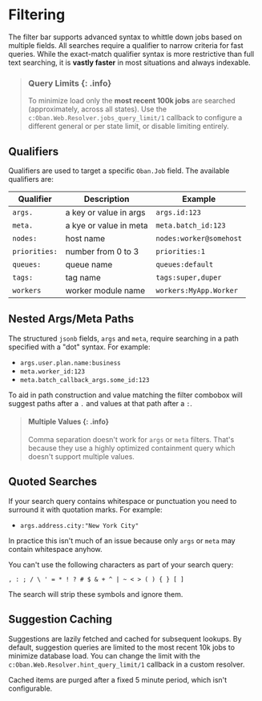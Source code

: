 # Filtering

The filter bar supports advanced syntax to whittle down jobs based on multiple fields. All
searches require a qualifier to narrow criteria for fast queries. While the exact-match qualifier
syntax is more restrictive than full text searching, it is **vastly faster** in most situations
and always indexable.

> ### Query Limits {: .info}
>
> To minimize load only the **most recent 100k jobs** are searched (approximately, across all
> states). Use the `c:Oban.Web.Resolver.jobs_query_limit/1` callback to configure a different
> general or per state limit, or disable limiting entirely.

## Qualifiers

Qualifiers are used to target a specific `Oban.Job` field. The available qualifiers are:

| Qualifier     | Description            | Example                 |
| ------------- | ---------------------- | ----------------------- |
| `args.`       | a key or value in args | `args.id:123`           |
| `meta.`       | a kye or value in meta | `meta.batch_id:123`     |
| `nodes:`      | host name              | `nodes:worker@somehost` |
| `priorities:` | number from 0 to 3     | `priorities:1`          |
| `queues:`     | queue name             | `queues:default`        |
| `tags:`       | tag name               | `tags:super,duper`      |
| `workers`     | worker module name     | `workers:MyApp.Worker`  |

## Nested Args/Meta Paths

The structured `jsonb` fields, `args` and `meta`, require searching in a path specified with a
"dot" syntax. For example:

* `args.user.plan.name:business`
* `meta.worker_id:123`
* `meta.batch_callback_args.some_id:123`

To aid in path construction and value matching the filter combobox will suggest paths after a `.`
and values at that path after a `:`.

> #### Multiple Values {: .info}
> 
> Comma separation doesn't work for `args` or `meta` filters. That's because they use a highly
> optimized containment query which doesn't support multiple values.

## Quoted Searches

If your search query contains whitespace or punctuation you need to surround it with quotation
marks. For example:

* `args.address.city:"New York City"`

In practice this isn't much of an issue because only `args` or `meta` may contain whitespace
anyhow.

You can't use the following characters as part of your search query:

`, : ; / \ ' = * ! ? # $ & + ^ | ~ < > ( ) { } [ ]`

The search will strip these symbols and ignore them.

## Suggestion Caching

Suggestions are lazily fetched and cached for subsequent lookups. By default, suggestion queries
are limited to the most recent 10k jobs to minimize database load. You can change the limit with
the `c:Oban.Web.Resolver.hint_query_limit/1` callback in a custom resolver.

Cached items are purged after a fixed 5 minute period, which isn't configurable.
